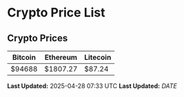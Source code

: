 # Crypto Price List

## Crypto Prices
| Bitcoin | Ethereum | Litecoin |
| ------- | -------- | -------- |
| $94688 | $1807.27 | $87.24 |
**Last Updated:** 2025-04-28 07:33 UTC
**Last Updated:** $DATE$
